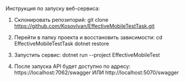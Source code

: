 Инструкция по запуску веб-сервиса:

1. Склонировать репозиторий:
git clone https://github.com/KosovIvan/EffectiveMobileTestTask.git

2. Перейти в папку проекта и восстановить зависимости:
cd EffectiveMobileTestTask
dotnet restore

3. Запустить сервис:
dotnet run --project EffectiveMobileTest

4. После запуска API будет доступно по адресу:
https://localhost:7062/swagger ИЛИ http://localhost:5070/swagger
